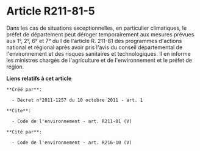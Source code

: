 # Article R211-81-5

Dans les cas de situations exceptionnelles, en particulier climatiques, le préfet de département peut déroger temporairement
aux mesures prévues aux 1°, 2°, 6° et 7° du I de l'article R. 211-81 des programmes d'actions national et régional après
avoir pris l'avis du conseil départemental de l'environnement et des risques sanitaires et technologiques. Il en informe les
ministres chargés de l'agriculture et de l'environnement et le préfet de région.

**Liens relatifs à cet article**

	**Créé par**:

	  - Décret n°2011-1257 du 10 octobre 2011 - art. 1

	**Cite**:

	  - Code de l'environnement - art. R211-81 (V)

	**Cité par**:

	  - Code de l'environnement - art. R216-10 (V)
